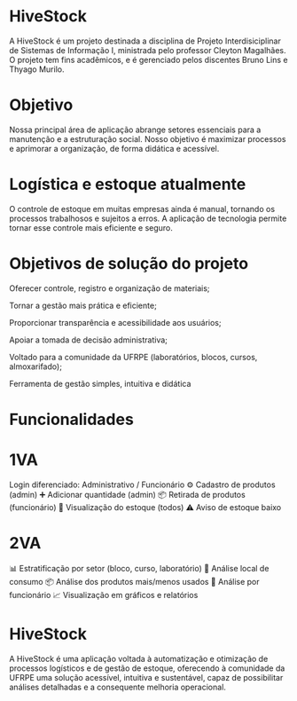 # HiveStock 
A HiveStock é um projeto destinada a disciplina de Projeto Interdisiciplinar de Sistemas de Informação I, ministrada pelo professor Cleyton Magalhães. O projeto tem fins acadêmicos, e é gerenciado pelos discentes Bruno Lins e Thyago Murilo.

# Objetivo
Nossa principal área de aplicação abrange setores essenciais para a manutenção e a estruturação social. Nosso objetivo é maximizar processos e aprimorar a organização, de forma didática e acessível.

# Logística e estoque atualmente
O controle de estoque em muitas empresas ainda é manual, tornando os processos trabalhosos e sujeitos a erros. A aplicação de tecnologia permite tornar esse controle mais eficiente e seguro.

# Objetivos de solução do projeto

Oferecer controle, registro e organização de materiais;

Tornar a gestão mais prática e eficiente;

Proporcionar transparência e acessibilidade aos usuários;

Apoiar a tomada de decisão administrativa;

Voltado para a comunidade da UFRPE (laboratórios, blocos, cursos, almoxarifado);

Ferramenta de gestão simples, intuitiva e didática

# Funcionalidades 

# 1VA
 Login diferenciado: Administrativo / Funcionário
 ⚙️ Cadastro de produtos (admin)
 ➕ Adicionar quantidade (admin)
 📦 Retirada de produtos (funcionário)
 👀 Visualização do estoque (todos)
 ⚠️ Aviso de estoque baixo

 # 2VA 
 📊 Estratificação por setor (bloco, curso, laboratório)
 📍 Análise local de consumo
 📦 Análise dos produtos mais/menos usados
 👤 Análise por funcionário
 📈 Visualização em gráficos e relatórios

 # HiveStock
 A HiveStock é uma aplicação voltada à automatização e otimização de processos logísticos e de gestão de estoque, oferecendo à comunidade da UFRPE uma solução acessível, intuitiva e sustentável, capaz de possibilitar análises detalhadas e a consequente melhoria operacional.
